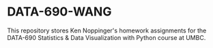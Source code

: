 # DATA-690-WANG

This repository stores Ken Noppinger's homework assignments for the DATA-690 Statistics & Data Visualization with Python course at UMBC.
